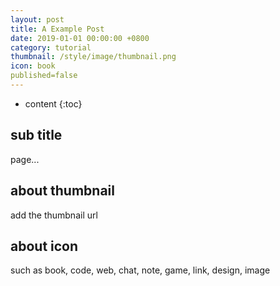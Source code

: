 ```yaml
---
layout: post
title: A Example Post
date: 2019-01-01 00:00:00 +0800
category: tutorial
thumbnail: /style/image/thumbnail.png
icon: book
published=false
---
```

* content
  {:toc}

## sub title

page...

## about thumbnail

add the thumbnail url

## about icon

such as book, code, web, chat, note, game, link, design, image
